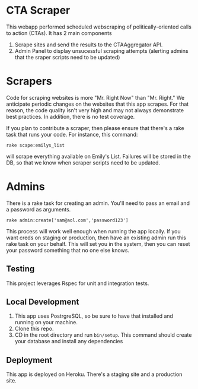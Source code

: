 # CTA Scraper

This webapp performed scheduled webscraping of politically-oriented calls to 
action (CTAs). It has 2 main components
1. Scrape sites and send the results to the  CTAAggregator API.
2. Admin Panel to display unsucessful scraping attempts (alerting admins that the sraper scripts need to be updated)

# Scrapers

Code for scraping websites is more "Mr. Right Now" than "Mr. Right." We anticipate periodic changes on the
websites that this app scrapes.  For that reason, the code quality isn't very high and may not always
demonstrate best practices.  In addition, there is no test coverage.

If you plan to contribute a scraper, then please ensure that there's a rake task that runs your code.  For instance,
this command:
   ```
   rake scape:emilys_list
   ```
will scrape everything available on Emily's List.  Failures will be stored in the DB, so that we
know when scraper scripts need to be updated.

# Admins

There is a rake task for creating an admin. You'll need to pass an email and a password as arguments.
```
rake admin:create['sam@aol.com','password123']
```
This process will work well enough when running the app locally.  If you want creds on staging or production,
then have an existing admin run this rake task on your behalf.  This will set you in the system, then
you can reset your password something that no one else knows.

## Testing

This project leverages Rspec for unit and integration tests.

## Local Development

1. This app uses PostrgreSQL, so be sure to have that installed and running on your machine.
2. Clone this repo.
3. CD in the root directory and run `bin/setup`.  This command should create your database and install any dependencies

## Deployment
This app is deployed on Heroku.  There's a staging site and a production site.
